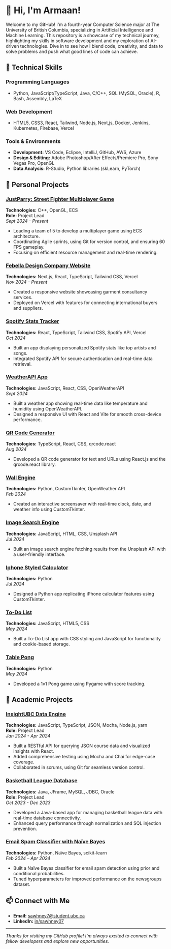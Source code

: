 # 👋 Hi, I'm Armaan!

Welcome to my GitHub! I'm a fourth-year Computer Science major at The University of British Columbia, specializing in Artificial Intelligence and Machine Learning. This repository is a showcase of my technical journey, highlighting my skills in software development and my exploration of AI-driven technologies. Dive in to see how I blend code, creativity, and data to solve problems and push what good lines of code can achieve.

## 🚀 Technical Skills

### Programming Languages
- Python, JavaScript/TypeScript, Java, C/C++, SQL (MySQL, Oracle), R, Bash, Assembly, LaTeX

### Web Development
- HTML5, CSS3, React, Tailwind, Node.js, Next,js, Docker, Jenkins, Kubernetes, Firebase, Vercel

### Tools & Environments
- **Development:** VS Code, Eclipse, IntelliJ, GitHub, AWS, Azure
- **Design & Editing:** Adobe Photoshop/After Effects/Premiere Pro, Sony Vegas Pro, OpenGL
- **Data Analysis:** R-Studio, Python libraries (skLearn, PyTorch)

## 🌟 Personal Projects

### [JustParry: Street Fighter Multiplayer Game](https://github.com/sawhney07/JustParry)
**Technologies:** C++, OpenGL, ECS  
**Role:** Project Lead  
*Sept 2024 - Present*

- Leading a team of 5 to develop a multiplayer game using ECS architecture.
- Coordinating Agile sprints, using Git for version control, and ensuring 60 FPS gameplay.
- Focusing on efficient resource management and real-time rendering.


### [Febella Design Company Website](https://febelladesign.com)
**Technologies:** Next.js, React, TypeScript, Tailwind CSS, Vercel  
*Nov 2024 – Present*

- Created a responsive website showcasing garment consultancy services.
- Deployed on Vercel with features for connecting international buyers and suppliers.

### [Spotify Stats Tracker](https://github.com/sawhney07/spotify-stats-tracker)
**Technologies:** React, TypeScript, Tailwind CSS, Spotify API, Vercel  
*Oct 2024*

- Built an app displaying personalized Spotify stats like top artists and songs.
- Integrated Spotify API for secure authentication and real-time data retrieval.

### [WeatherAPI App](https://github.com/sawhney07/weather-API-JS)
**Technologies:** JavaScript, React, CSS, OpenWeatherAPI  
*Sept 2024*

- Built a weather app showing real-time data like temperature and humidity using OpenWeatherAPI.
- Designed a responsive UI with React and Vite for smooth cross-device performance.

### [QR Code Generator](https://github.com/sawhney07/qr-code-gen)
**Technologies:** TypeScript, React, CSS, qrcode.react  
*Aug 2024*

- Developed a QR code generator for text and URLs using React.js and the qrcode.react library.

### [Wall Engine](https://github.com/sawhney07/wallengine_v1)
**Technologies:** Python, CustomTkinter, OpenWeather API  
*Feb 2024*

- Created an interactive screensaver with real-time clock, date, and weather info using CustomTkinter.

### [Image Search Engine](https://github.com/sawhney07/image_search_engine_JS)
**Technologies:** JavaScript, HTML, CSS, Unsplash API  
*Jul 2024*

- Built an image search engine fetching results from the Unsplash API with a user-friendly interface.

### [Iphone Styled Calculator](https://github.com/sawhney07/iphone_calculator_python)
**Technologies:** Python  
*Jul 2024*

- Designed a Python app replicating iPhone calculator features using CustomTkinter.

### [To-Do List](https://github.com/sawhney07/todo_list_css)
**Technologies:** JavaScript, HTML5, CSS  
*May 2024*

- Built a To-Do List app with CSS styling and JavaScript for functionality and cookie-based storage.

### [Table Pong](https://github.com/sawhney07/tablePong)
**Technologies:** Python  
*May 2024*

- Developed a 1v1 Pong game using Pygame with score tracking.

## 🌟 Academic Projects

### [InsightUBC Data Engine](https://github.com/sawhney07/insightubc-data-engine)
**Technologies:** JavaScript, TypeScript, JSON, Mocha, Node.js, yarn  
**Role:** Project Lead  
*Jan 2024 - Apr 2024*

- Built a RESTful API for querying JSON course data and visualized insights with React.
- Added comprehensive testing using Mocha and Chai for edge-case coverage.
- Collaborated in scrums, using Git for seamless version control.

### [Basketball League Database](https://github.com/sawhney7/basketball-league-db)
**Technologies:** Java, JFrame, MySQL, JDBC, Oracle  
**Role:** Project Lead  
*Oct 2023 - Dec 2023*

- Developed a Java-based app for managing basketball league data with real-time database connectivity.
- Enhanced query performance through normalization and SQL injection prevention.

### [Email Spam Classifier with Naïve Bayes](https://github.com/your-github-username/basketball-league-db)
**Technologies:** Python, Naïve Bayes, scikit-learn  
*Feb 2024 – Apr 2024*

- Built a Naïve Bayes classifier for email spam detection using prior and conditional probabilities.
- Tuned hyperparameters for improved performance on the newsgroups dataset.

## 📫 Connect with Me

- **Email:** sawhney7@student.ubc.ca  
- **LinkedIn:** [in/sawhney07](https://www.linkedin.com/in/sawhney07/)

---

*Thanks for visiting my GitHub profile! I'm always excited to connect with fellow developers and explore new opportunities.*
